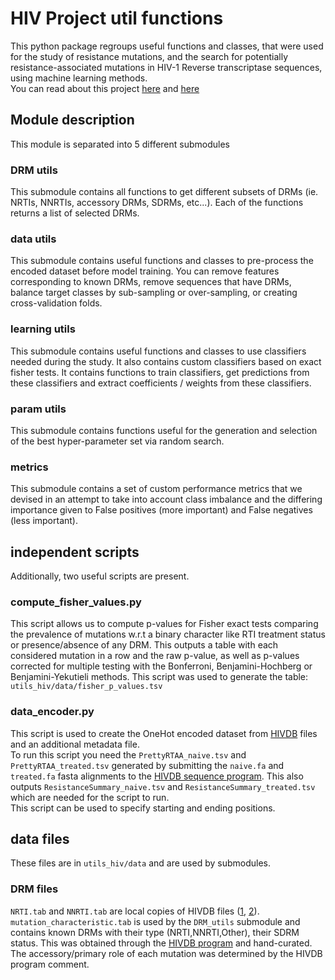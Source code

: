 # HIV Project util functions

This python package regroups useful functions and classes, that were used for the study of resistance mutations, and the search for potentially resistance-associated mutations in HIV-1 Reverse transcriptase sequences, using machine learning methods.  
You can read about this project [here](https://research.pasteur.fr/en/project/drm-hiv/) and [here](https://research.pasteur.fr/en/project/applying-machine-learning-to-sequence-analysis-phd-luc-blassel-prairie/)

## Module description
This module is separated into 5 different submodules

### DRM utils
This submodule contains all functions to get different subsets of DRMs (ie. NRTIs, NNRTIs, accessory DRMs, SDRMs, etc...). Each of the functions returns a list of selected DRMs. 

### data utils
This submodule contains useful functions and classes to pre-process the encoded dataset before model training. You can remove features corresponding to known DRMs, remove sequences that have DRMs, balance target classes by sub-sampling or over-sampling, or creating cross-validation folds. 

### learning utils
This submodule contains useful functions and classes to use classifiers needed during the study. It also contains custom classifiers based on exact fisher tests. It contains functions to train classifiers, get predictions from these classifiers and extract coefficients / weights from these classifiers. 

### param utils
This submodule contains functions useful for the generation and selection of the best hyper-parameter set via random search. 

### metrics
This submodule contains a set of custom performance metrics that we devised in an attempt to take into account class imbalance and the differing importance given to False positives (more important) and False negatives (less important).

## independent scripts
Additionally, two useful scripts are present. 

### compute_fisher_values.py
This script allows us to compute p-values for Fisher exact tests comparing the prevalence of mutations w.r.t a binary character like RTI treatment status or presence/absence of any DRM. This outputs a table with each considered mutation in a row and the raw p-value, as well as p-values corrected for multiple testing with the Bonferroni, Benjamini-Hochberg or Benjamini-Yekutieli methods. This script was used to generate the table: `utils_hiv/data/fisher_p_values.tsv`

### data_encoder.py
This script is used to create the OneHot encoded dataset from [HIVDB](https://hivdb.stanford.edu/hivdb/by-sequences/) files and an additional metadata file.  
To run this script you need the `PrettyRTAA_naive.tsv` and `PrettyRTAA_treated.tsv` generated by submitting the `naive.fa` and `treated.fa` fasta alignments to the [HIVDB sequence program](https://hivdb.stanford.edu/hivdb/by-sequences/). This also outputs `ResistanceSummary_naive.tsv` and `ResistanceSummary_treated.tsv` which are needed for the script to run.  
This script can be used to specify starting and ending positions. 

## data files
These files are in `utils_hiv/data` and are used by submodules. 

### DRM files
`NRTI.tab` and `NNRTI.tab` are local copies of HIVDB files ([1](https://hivdb.stanford.edu/pages/SDRM.worksheet.NRTI.html), [2](https://hivdb.stanford.edu/pages/SDRM.worksheet.NNRTI.html)).  
`mutation_characteristic.tab` is used by the `DRM_utils` submodule and contains known DRMs with their type (NRTI,NNRTI,Other), their SDRM status. This was obtained through the [HIVDB program](https://hivdb.stanford.edu/hivdb) and hand-curated. The accessory/primary role of each mutation was determined by the HIVDB program comment. 